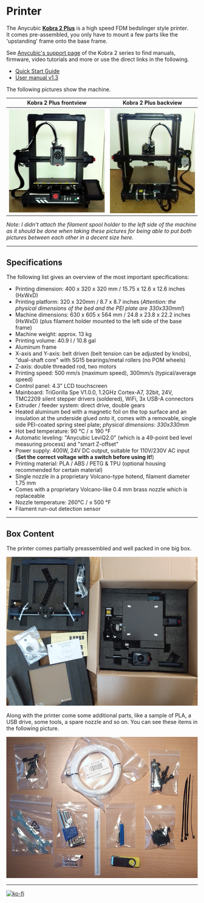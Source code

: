 <link rel=”manifest” href=”docs/manifest.webmanifest”>

# Printer
The Anycubic [**Kobra 2 Plus**](https://www.anycubic.com/products/kobra-2-plus) is a high speed FDM bedslinger style printer.  
It comes pre-assembled, you only have to mount a few parts like the 'upstanding' frame onto the base frame.  

See [Anycubic's support page](https://www.anycubic.com/pages/firmware-software) of the Kobra 2 series to find manuals, firmware, video tutorials and more or use the direct links in the following.  

- [Quick Start Guide](https://drive.google.com/file/d/1j56ZF9mZ1inqn_2VqiW4NKrMgp8Py3ND/view)
- [User manual v1.3](https://drive.google.com/file/d/1y4ia1O4PbxUcCqT6r8waSTeizWyOYlr6/view)



The following pictures show the machine.  
  
| Kobra 2 Plus frontview | Kobra 2 Plus backview |  
|:---------------------:|:--------------------:| 
| ![Kobra 2 Pro front](assets/images/printer_K2Pro_front2_web.jpg) |  ![Kobra 2 Pro back](assets/images/printer_K2Pro_back_web.jpg) |  

*Note: I didn't attach the filament spool holder to the left side of the machine as it should be done when taking these pictures for being able to put both pictures between each other in a decent size here.*   

  

--- 

## Specifications  
  
The following list gives an overview of the most important specifications:    

- Printing dimension: 400 x 320 x 320 mm / 15.75 x 12.6 x 12.6 inches (HxWxD) 
- Printing platform: 320 x 320mm / 8.7 x 8.7 inches (*Attention: the physical dimensions of the bed and the PEI plate are 330x330mm!*) 
- Machine dimensions: 630 x 605 x 564 mm / 24.8 x 23.8 x 22.2 inches (HxWxD) (plus filament holder mounted to the left side of the base frame) 
- Machine weight: approx. 13 kg
- Printing volume: 40.9 l / 10.8 gal
- Aluminum frame  
- X-axis and Y-axis: belt driven (belt tension can be adjusted by knobs), "dual-shaft core" with SG15 bearings/metal rollers (no POM wheels)   
- Z-axis: double threaded rod, two motors  
- Printing speed: 500 mm/s (maximum speed), 300mm/s (typical/average speed)
- Control panel: 4.3" LCD touchscreen  
- Mainboard: TriGorilla Spe V1.0.0, 1.2GHz Cortex-A7, 32bit, 24V, TMC2209 silent stepper drivers (soldered), WiFi, 3x USB-A connectors 
- Extruder / feeder system: direct drive, double gears  
- Heated aluminum bed with a magnetic foil on the top surface and an insulation at the underside glued onto it, comes with a removable, single side PEI-coated spring steel plate; *physical dimensions: 330x330mm*  
- Hot bed temperature: 90 °C / ≤ 190 °F  
- Automatic leveling: "Anycubic LeviQ2.0" (which is a 49-point bed level measuring process) and "smart Z-offset" 
- Power supply: 400W, 24V DC output, suitable for 110V/230V AC input (**Set the correct voltage with a switch before using it!**)
- Printing material: PLA / ABS / PETG & TPU (optional housing recommended for certain material)  
- Single nozzle in a proprietary Volcano-type hotend, filament diameter 1.75 mm  
- Comes with a proprietary Volcano-like 0.4 mm brass nozzle which is replaceable  
- Nozzle temperature: 260°C / ≤ 500 °F   
- Filament run-out detection sensor  



---

## Box Content

The printer comes partially preassembled and well packed in one big box.  

![Box content](assets/images/K2Pro_package_web.jpg)  
  
Along with the printer come some additional parts, like a sample of PLA, a USB drive, some tools, a spare nozzle and so on. You can see these items in the following picture.  

![Additional parts](assets/images/printer_K2Pro_additional-parts_web.jpg)  



---

[![ko-fi](https://ko-fi.com/img/githubbutton_sm.svg)](https://ko-fi.com/U6U5NPB51)  
 
